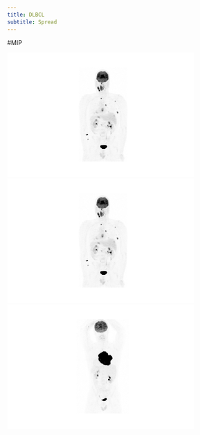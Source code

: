 ```yaml
---
title: DLBCL
subtitle: Spread
---
```

#MIP

![Test1](img/Gif-2018-25-05-00-25-58.gif) ![Test2](img/Gif-2018-25-05-00-25-58.gif) ![Test3](img/Gif-2018-50-05-08-50-39.gif)

